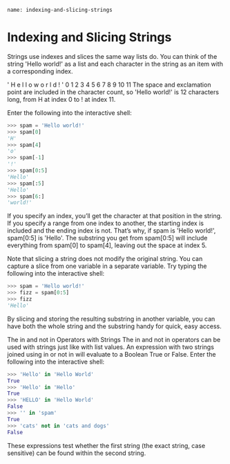 ```ngMeta
name: indexing-and-slicing-strings
```
# Indexing and Slicing Strings
Strings use indexes and slices the same way lists do. You can think of the string 'Hello world!' as a list and each character in the string as an item with a corresponding index.


'   H   e   l   l   o       w   o   r   l   d    !   '
    0   1   2   3   4   5   6   7   8   9   10   11
The space and exclamation point are included in the character count, so 'Hello world!' is 12 characters long, from H at index 0 to ! at index 11.

Enter the following into the interactive shell:

```python
>>> spam = 'Hello world!'
>>> spam[0]
'H'
>>> spam[4]
'o'
>>> spam[-1]
'!'
>>> spam[0:5]
'Hello'
>>> spam[:5]
'Hello'
>>> spam[6:]
'world!'
```
If you specify an index, you’ll get the character at that position in the string. If you specify a range from one index to another, the starting index is included and the ending index is not. That’s why, if spam is 'Hello world!', spam[0:5] is 'Hello'. The substring you get from spam[0:5] will include everything from spam[0] to spam[4], leaving out the space at index 5.

Note that slicing a string does not modify the original string. You can capture a slice from one variable in a separate variable. Try typing the following into the interactive shell:

```python
>>> spam = 'Hello world!'
>>> fizz = spam[0:5]
>>> fizz
'Hello'
```
By slicing and storing the resulting substring in another variable, you can have both the whole string and the substring handy for quick, easy access.

The in and not in Operators with Strings
The in and not in operators can be used with strings just like with list values. An expression with two strings joined using in or not in will evaluate to a Boolean True or False. Enter the following into the interactive shell:

```python
>>> 'Hello' in 'Hello World'
True
>>> 'Hello' in 'Hello'
True
>>> 'HELLO' in 'Hello World'
False
>>> '' in 'spam'
True
>>> 'cats' not in 'cats and dogs'
False
```
These expressions test whether the first string (the exact string, case sensitive) can be found within the second string.

